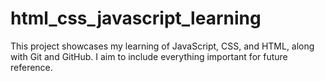 # html_css_javascript_learning
This project showcases my learning of JavaScript, CSS, and HTML, along with Git and GitHub. I aim to include everything important for future reference.

